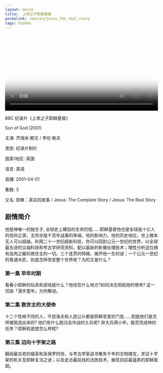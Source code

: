 ```yaml
---
layout: movie
title:  上帝之子耶稣基督
permalink: /movies/jesus_the_real_story
tags: hidden
---
```


<video controls width="100%"  poster="https://typora-1259024198.cos.ap-beijing.myqcloud.com/wg/movies/Son_of_God2010_poster.jpg">
<source src="https://typora-1259024198.cos.ap-beijing.myqcloud.com/wg/BBC.Son.of.God.mp4" type="video/mp4">
</video>
<div class="center poem">
<p>BBC 纪录片《上帝之子耶稣基督》</p>
<p>Son of God (2001)</p>
<p>主演: 杰瑞米·鲍文 / 李伦·勒夫</p>
<p>类型: 纪录片制片</p>
<p>国家/地区: 英国</p>
<p>语言: 英语</p>
<p>首播: 2001-04-01</p>
<p>集数: 3</p>
<p>又名: 耶稣：真实的故事 / Jesus: The Complete Story / Jesus: The Real Story</p>
</div>

## 剧情简介

他是神唯一的独生子, 全球史上耀目的生命历程……耶稣基督他也是全球逾十亿人的信仰之源，无奈亦是千百年战事的争端，他的影响力，他的历史地位，世上根本无人可以超越。利用二十一世纪超新科技，你可以回到公元一世纪的世界，以全球最先进的尖端科技和考古学研究资科，配以最新的影像处理技术；理性分析这位拥有血肉之躯的救世主的一切。三个连贯的特辑，揭开他一生的谜；一个公元一世纪的普通木匠，到底怎样改变整个世界呢？为的又是什么？

### 第一集 早年时期

看看小耶稣的玩具和游戏是什么？他住在什么地方?如何决志担起他的使命? 这一切由「漫步童年」为你解谜。

### 第二集 救世主的大使命

十二个性格不同的人，平民渔夫和人民公仆都是耶稣至爱的门徒……到底他们是怎样被挑选出来的? 他们有什么胜过会作战的士兵呢? 弃大兵用小卒，能否完成神的任务？耶稣到底想怎么样呢?

### 第三集 迈向十字架之路

翻阅最古老的福音和圣保罗的信，与考古学家追寻散失千年的文物瑰宝，求证十字架的机关及耶稣复活之谜；以及走访最前线的法医技术，展现目前最逼真的耶稣面貌。